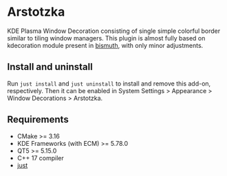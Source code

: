 # Arstotzka

KDE Plasma Window Decoration consisting of single simple colorful border similar
to tiling window managers. This plugin is almost fully based on kdecoration module
present in [bismuth](https://github.com/Bismuth-Forge/bismuth), with only minor
adjustments.

## Install and uninstall

Run `just install` and `just uninstall` to install and remove this add-on, respectively.
Then it can be enabled in System Settings > Appearance > Window Decorations > Arstotzka.

## Requirements

- CMake >= 3.16
- KDE Frameworks (with ECM) >= 5.78.0
- QT5 >= 5.15.0
- C++ 17 compiler
- [just](https://github.com/casey/just)
